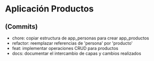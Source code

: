 # Aplicación Productos

## (Commits)
- chore: copiar estructura de app_personas para crear app_productos
- refactor: reemplazar referencias de 'persona' por 'producto'
- feat: implementar operaciones CRUD para productos
- docs: documentar el intercambio de capas y cambios realizados
